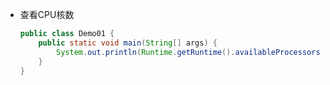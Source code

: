 - 查看CPU核数

  ```java
  public class Demo01 {
      public static void main(String[] args) {
          System.out.println(Runtime.getRuntime().availableProcessors());
      }
  }
  ```

  